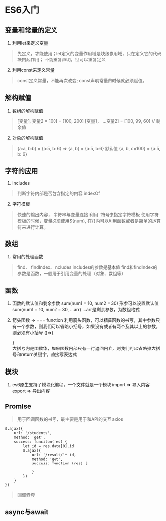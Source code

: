 #  ES6入门

##  变量和常量的定义  

1.  利用let来定义变量  
>  先定义，才能使用；let定义的变量作用域是块级作用域，只在定义它的代码块内起作用； 不能重复声明，但可以重复定义

2.  利用const来定义常量
>  const定义常量，不能再次改变; const声明常量的时候就必须赋值。

##  解构赋值
1. 数组的解构赋值
>  [变量1, 变量2 = 100] = [100, 200]
>  [变量1， ...变量2] = [100, 99, 60]     // 剩余值

2. 对象的解构赋值
>  {a:a, b:b} = {a:5, b: 6}  => {a, b} = {a:5, b:6}
>  默认值  {a, b, c=100} = {a:5, b: 6}

##  字符的应用
1.  includes 
>  判断字符内部是否包含指定的内容  indexOf

2.  字符模板
>  快速的输出内容， 字符串与变量连接   利用``符号来指定字符模板
>  使用字符模板的时候，变量必须使用${num}, 在{}内可以利用函数或者是简单的运算符来进行计算。

##  数组  
1.  常用的处理函数
>  find、 findIndex、includes
>  includes的参数是基本值
>  find和findIndex的参数是函数，一般用于引用变量的处理（对象、数组等）

##  函数
1.  函数的默认值和剩余参数
    sum(num1 = 10, num2 = 30)  形参可以设置默认值
    sum(num1 = 10, num2 = 30, ...arr) ...arr是剩余参数，为数组格式

2.  箭头函数
    =>  === function
    利用箭头函数，可以精简函数的书写，其中参数只有一个参数，则我们可以省略小括号，如果没有或者有两个及其以上的参数，则必须有小括号
    ()=>{

    }  
    大括号内是函数体，如果函数内部只有一行返回内容，则我们可以省略掉大括号和return关键字，直接写表达式

## 模块
1. es6原生支持了模块化编程，一个文件就是一个模块
   import    =>  导入内容
   export    =>  导出内容


## Promise
>  用于回调函数的书写，最主要是用于和API的交互 axios

~~~
$.ajax({
    url: '/students',
    method: 'get',
    success: funciton(res) {
        let id = res.data[0].id
        $.ajax({
            url: '/result/'+ id,
            method: 'get',
            success: function (res) {

            }
        })
    }
})
~~~

>  回调嵌套


## async与await





